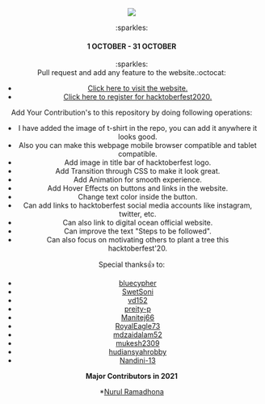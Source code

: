 <p align="center">
    <a href="https://hacktoberfest.digitalocean.com/" target="_blank">
    	<img src="https://github.com/rakshit234/HacktoberFest2020/blob/master/images/HF20_logo.png" >
    </a>
</p>
<center>:sparkles:<h4>1 OCTOBER - 31 OCTOBER</h4>:sparkles:<center>
Pull request and add any feature to the website.:octocat:
    
* [Click here to visit the website.](https://rakshit234.github.io/HacktoberFest2021/)
* [Click here to register for hacktoberfest2020.](https://hacktoberfest.digitalocean.com/)

Add Your Contribution's to this repository by doing following operations:
- I have added the image of t-shirt in the repo, you can add it anywhere it looks good.
- Also you can make this webpage mobile browser compatible and tablet compatible.
- Add image in title bar of hacktoberfest logo.
- Add Transition through CSS to make it look great.
- Add Animation for smooth experience.
- Add Hover Effects on buttons and links in the website.
- Change text color inside the button.
- Can add links to hacktoberfest social media accounts like instagram, twitter, etc.
- Can also link to digital ocean official website.
- Can improve the text "Steps to be followed".
- Can also focus on motivating others to plant a tree this hacktoberfest'20.

Special thanks:+1: to:

* [bluecypher](https://github.com/bluecypher)
* [SwetSoni](https://github.com/SwetSoni)
* [vd152](https://github.com/vd152)
* [preity-p](https://github.com/preity-p)
* [Manitej66](https://github.com/Manitej66)
* [RoyalEagle73](https://github.com/RoyalEagle73)
* [mdzaidalam52](https://github.com/mdzaidalam52)
* [mukesh2309](https://github.com/mukesh2309)
* [hudiansyahrobby](https://github.com/hudiansyahrobby)
* [Nandini-13](https://github.com/Nandini-13)

**Major Contributors in 2021**
    
*[Nurul Ramadhona](https://github.com/nurulramadhona)

<br />

